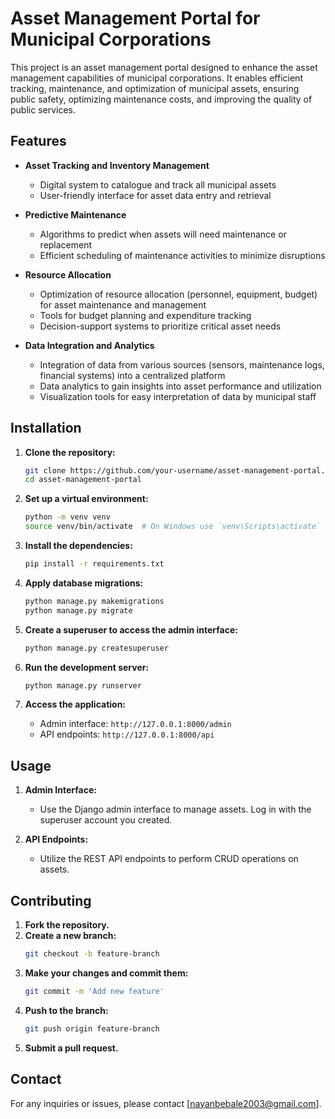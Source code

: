 # Asset Management Portal for Municipal Corporations

This project is an asset management portal designed to enhance the asset management capabilities of municipal corporations. It enables efficient tracking, maintenance, and optimization of municipal assets, ensuring public safety, optimizing maintenance costs, and improving the quality of public services.

## Features

- **Asset Tracking and Inventory Management**
  - Digital system to catalogue and track all municipal assets
  - User-friendly interface for asset data entry and retrieval

- **Predictive Maintenance**
  - Algorithms to predict when assets will need maintenance or replacement
  - Efficient scheduling of maintenance activities to minimize disruptions

- **Resource Allocation**
  - Optimization of resource allocation (personnel, equipment, budget) for asset maintenance and management
  - Tools for budget planning and expenditure tracking
  - Decision-support systems to prioritize critical asset needs

- **Data Integration and Analytics**
  - Integration of data from various sources (sensors, maintenance logs, financial systems) into a centralized platform
  - Data analytics to gain insights into asset performance and utilization
  - Visualization tools for easy interpretation of data by municipal staff

## Installation

1. **Clone the repository:**
   ```bash
   git clone https://github.com/your-username/asset-management-portal.git
   cd asset-management-portal
   ```

2. **Set up a virtual environment:**
   ```bash
   python -m venv venv
   source venv/bin/activate  # On Windows use `venv\Scripts\activate`
   ```

3. **Install the dependencies:**
   ```bash
   pip install -r requirements.txt
   ```

4. **Apply database migrations:**
   ```bash
   python manage.py makemigrations
   python manage.py migrate
   ```

5. **Create a superuser to access the admin interface:**
   ```bash
   python manage.py createsuperuser
   ```

6. **Run the development server:**
   ```bash
   python manage.py runserver
   ```

7. **Access the application:**
   - Admin interface: `http://127.0.0.1:8000/admin`
   - API endpoints: `http://127.0.0.1:8000/api`

## Usage

1. **Admin Interface:**
   - Use the Django admin interface to manage assets. Log in with the superuser account you created.

2. **API Endpoints:**
   - Utilize the REST API endpoints to perform CRUD operations on assets.

## Contributing

1. **Fork the repository.**
2. **Create a new branch:**
   ```bash
   git checkout -b feature-branch
   ```
3. **Make your changes and commit them:**
   ```bash
   git commit -m 'Add new feature'
   ```
4. **Push to the branch:**
   ```bash
   git push origin feature-branch
   ```
5. **Submit a pull request.**


## Contact

For any inquiries or issues, please contact [nayanbebale2003@gmail.com].
